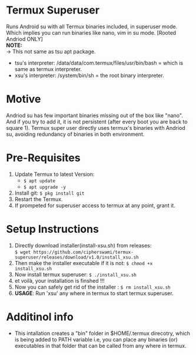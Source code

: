 # Termux Superuser

Runs Android su with all Termux binaries included, in superuser mode. Which implies you can run binaries like nano, vim in su mode. 
[Rooted Andriod ONLY]   
**NOTE:**  
 -> This not same as tsu apt package.
 - tsu's interpreter: /data/data/com.termux/files/usr/bin/bash = which is same as termux interpreter.
 - xsu's interpreter: /system/bin/sh = the root binary interpreter.  

# Motive

Andriod su has few important binaries missing out of the box like "nano". And if you try to add it, it is not persistent (after every boot you are back to square 1).
Termux super user directly uses termux's binaries with Andriod su, avoiding redundancy of binaries in both environment.

# Pre-Requisites

1. Update Termux to latest Version:
    - `$ apt update`
    - `$ apt upgrade -y`
2. Install git: `$ pkg install git`
3. Restart the Termux.
4. If prompeted for superuser access to termux at any point, grant it.

# Setup Instructions

1. Directly download installer(install-xsu.sh) from releases:    
   `$ wget https://github.com/cipherswami/termux-superuser/releases/download/v1.0/install_xsu.sh`   
2. Then make the installer executable if it is not: `$ chmod +x install_xsu.sh`
3. Now install termux superuser: `$ ./install_xsu.sh`
4. et voilà, your installation is finshed !!!  
5. Now you can safely get rid of the installer : `$ rm install_xsu.sh`
6. **USAGE**: Run 'xsu' any where in termux to start termux superuser.

# Additinol info

- This intallation creates a "bin" folder in $HOME/.termux direcotry, which is being added to PATH variable i.e, you can place any binaries (or) executables in that folder that can be called from any where in termux.
